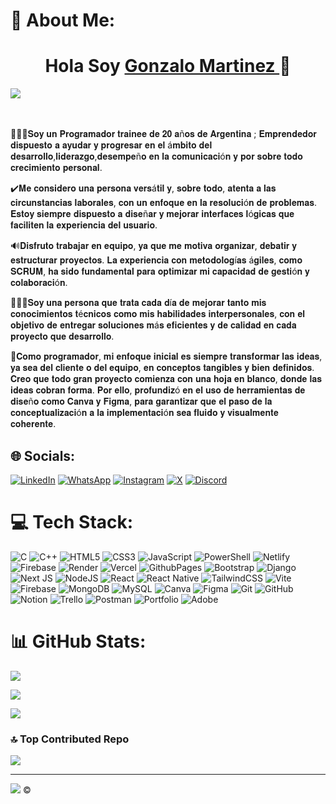 # 💫 About Me:
<div align="center">
  <h1 align> Hola Soy <a href="https://media.licdn.com/dms/image/v2/D4E16AQHsZDXpX-RDog/profile-displaybackgroundimage-shrink_350_1400/profile-displaybackgroundimage-shrink_350_1400/0/1727534644952?e=1732752000&v=beta&t=XfGX8h_FgOdklRyfVL4EL1LRGYjduuOb8J4bNiBicvA">Gonzalo Martinez </a> 👋 </h1>
</div>
<img src="https://media.licdn.com/dms/image/v2/D4E16AQGL4KNVMs9feg/profile-displaybackgroundimage-shrink_350_1400/profile-displaybackgroundimage-shrink_350_1400/0/1726580248761?e=1732147200&v=beta&t=-zR7J-PXCeC2URN3C3ZX0BJin0zF4DivROMzJJWyRrk">

<br><br>🙋🏼‍♂️𝐒𝐨𝐲 𝐮𝐧 𝐏𝐫𝐨𝐠𝐫𝐚𝐦𝐚𝐝𝐨𝐫 𝐭𝐫𝐚𝐢𝐧𝐞𝐞 𝐝𝐞 𝟐𝟎 𝐚ñ𝐨𝐬 𝐝𝐞 𝐀𝐫𝐠𝐞𝐧𝐭𝐢𝐧𝐚 ; 𝐄𝐦𝐩𝐫𝐞𝐧𝐝𝐞𝐝𝐨𝐫 𝐝𝐢𝐬𝐩𝐮𝐞𝐬𝐭𝐨 𝐚 𝐚𝐲𝐮𝐝𝐚𝐫 𝐲 𝐩𝐫𝐨𝐠𝐫𝐞𝐬𝐚𝐫 𝐞𝐧 𝐞𝐥 á𝐦𝐛𝐢𝐭𝐨 𝐝𝐞𝐥 𝐝𝐞𝐬𝐚𝐫𝐫𝐨𝐥𝐥𝐨,𝐥𝐢𝐝𝐞𝐫𝐚𝐳𝐠𝐨,𝐝𝐞𝐬𝐞𝐦𝐩𝐞ñ𝐨 𝐞𝐧 𝐥𝐚 𝐜𝐨𝐦𝐮𝐧𝐢𝐜𝐚𝐜𝐢ó𝐧 𝐲 𝐩𝐨𝐫 𝐬𝐨𝐛𝐫𝐞 𝐭𝐨𝐝𝐨 𝐜𝐫𝐞𝐜𝐢𝐦𝐢𝐞𝐧𝐭𝐨 𝐩𝐞𝐫𝐬𝐨𝐧𝐚𝐥.

✔️𝐌𝐞 𝐜𝐨𝐧𝐬𝐢𝐝𝐞𝐫𝐨 𝐮𝐧𝐚 𝐩𝐞𝐫𝐬𝐨𝐧𝐚 𝐯𝐞𝐫𝐬á𝐭𝐢𝐥 𝐲, 𝐬𝐨𝐛𝐫𝐞 𝐭𝐨𝐝𝐨, 𝐚𝐭𝐞𝐧𝐭𝐚 𝐚 𝐥𝐚𝐬 𝐜𝐢𝐫𝐜𝐮𝐧𝐬𝐭𝐚𝐧𝐜𝐢𝐚𝐬 𝐥𝐚𝐛𝐨𝐫𝐚𝐥𝐞𝐬, 𝐜𝐨𝐧 𝐮𝐧 𝐞𝐧𝐟𝐨𝐪𝐮𝐞 𝐞𝐧 𝐥𝐚 𝐫𝐞𝐬𝐨𝐥𝐮𝐜𝐢ó𝐧 𝐝𝐞 𝐩𝐫𝐨𝐛𝐥𝐞𝐦𝐚𝐬. 𝐄𝐬𝐭𝐨𝐲 𝐬𝐢𝐞𝐦𝐩𝐫𝐞 𝐝𝐢𝐬𝐩𝐮𝐞𝐬𝐭𝐨 𝐚 𝐝𝐢𝐬𝐞ñ𝐚𝐫 𝐲 𝐦𝐞𝐣𝐨𝐫𝐚𝐫 𝐢𝐧𝐭𝐞𝐫𝐟𝐚𝐜𝐞𝐬 𝐥ó𝐠𝐢𝐜𝐚𝐬 𝐪𝐮𝐞 𝐟𝐚𝐜𝐢𝐥𝐢𝐭𝐞𝐧 𝐥𝐚 𝐞𝐱𝐩𝐞𝐫𝐢𝐞𝐧𝐜𝐢𝐚 𝐝𝐞𝐥 𝐮𝐬𝐮𝐚𝐫𝐢𝐨.

🔊𝐃𝐢𝐬𝐟𝐫𝐮𝐭𝐨 𝐭𝐫𝐚𝐛𝐚𝐣𝐚𝐫 𝐞𝐧 𝐞𝐪𝐮𝐢𝐩𝐨, 𝐲𝐚 𝐪𝐮𝐞 𝐦𝐞 𝐦𝐨𝐭𝐢𝐯𝐚 𝐨𝐫𝐠𝐚𝐧𝐢𝐳𝐚𝐫, 𝐝𝐞𝐛𝐚𝐭𝐢𝐫 𝐲 𝐞𝐬𝐭𝐫𝐮𝐜𝐭𝐮𝐫𝐚𝐫 𝐩𝐫𝐨𝐲𝐞𝐜𝐭𝐨𝐬. 𝐋𝐚 𝐞𝐱𝐩𝐞𝐫𝐢𝐞𝐧𝐜𝐢𝐚 𝐜𝐨𝐧 𝐦𝐞𝐭𝐨𝐝𝐨𝐥𝐨𝐠í𝐚𝐬 á𝐠𝐢𝐥𝐞𝐬, 𝐜𝐨𝐦𝐨 𝐒𝐂𝐑𝐔𝐌, 𝐡𝐚 𝐬𝐢𝐝𝐨 𝐟𝐮𝐧𝐝𝐚𝐦𝐞𝐧𝐭𝐚𝐥 𝐩𝐚𝐫𝐚 𝐨𝐩𝐭𝐢𝐦𝐢𝐳𝐚𝐫 𝐦𝐢 𝐜𝐚𝐩𝐚𝐜𝐢𝐝𝐚𝐝 𝐝𝐞 𝐠𝐞𝐬𝐭𝐢ó𝐧 𝐲 𝐜𝐨𝐥𝐚𝐛𝐨𝐫𝐚𝐜𝐢ó𝐧.

👷🏼‍♂️𝐒𝐨𝐲 𝐮𝐧𝐚 𝐩𝐞𝐫𝐬𝐨𝐧𝐚 𝐪𝐮𝐞 𝐭𝐫𝐚𝐭𝐚 𝐜𝐚𝐝𝐚 𝐝í𝐚 𝐝𝐞 𝐦𝐞𝐣𝐨𝐫𝐚𝐫 𝐭𝐚𝐧𝐭𝐨 𝐦𝐢𝐬 𝐜𝐨𝐧𝐨𝐜𝐢𝐦𝐢𝐞𝐧𝐭𝐨𝐬 𝐭é𝐜𝐧𝐢𝐜𝐨𝐬 𝐜𝐨𝐦𝐨 𝐦𝐢𝐬 𝐡𝐚𝐛𝐢𝐥𝐢𝐝𝐚𝐝𝐞𝐬 𝐢𝐧𝐭𝐞𝐫𝐩𝐞𝐫𝐬𝐨𝐧𝐚𝐥𝐞𝐬, 𝐜𝐨𝐧 𝐞𝐥 𝐨𝐛𝐣𝐞𝐭𝐢𝐯𝐨 𝐝𝐞 𝐞𝐧𝐭𝐫𝐞𝐠𝐚𝐫 𝐬𝐨𝐥𝐮𝐜𝐢𝐨𝐧𝐞𝐬 𝐦á𝐬 𝐞𝐟𝐢𝐜𝐢𝐞𝐧𝐭𝐞𝐬 𝐲 𝐝𝐞 𝐜𝐚𝐥𝐢𝐝𝐚𝐝 𝐞𝐧 𝐜𝐚𝐝𝐚 𝐩𝐫𝐨𝐲𝐞𝐜𝐭𝐨 𝐪𝐮𝐞 𝐝𝐞𝐬𝐚𝐫𝐫𝐨𝐥𝐥𝐨.

🚀𝐂𝐨𝐦𝐨 𝐩𝐫𝐨𝐠𝐫𝐚𝐦𝐚𝐝𝐨𝐫, 𝐦𝐢 𝐞𝐧𝐟𝐨𝐪𝐮𝐞 𝐢𝐧𝐢𝐜𝐢𝐚𝐥 𝐞𝐬 𝐬𝐢𝐞𝐦𝐩𝐫𝐞 𝐭𝐫𝐚𝐧𝐬𝐟𝐨𝐫𝐦𝐚𝐫 𝐥𝐚𝐬 𝐢𝐝𝐞𝐚𝐬, 𝐲𝐚 𝐬𝐞𝐚 𝐝𝐞𝐥 𝐜𝐥𝐢𝐞𝐧𝐭𝐞 𝐨 𝐝𝐞𝐥 𝐞𝐪𝐮𝐢𝐩𝐨, 𝐞𝐧 𝐜𝐨𝐧𝐜𝐞𝐩𝐭𝐨𝐬 𝐭𝐚𝐧𝐠𝐢𝐛𝐥𝐞𝐬 𝐲 𝐛𝐢𝐞𝐧 𝐝𝐞𝐟𝐢𝐧𝐢𝐝𝐨𝐬. 𝐂𝐫𝐞𝐨 𝐪𝐮𝐞 𝐭𝐨𝐝𝐨 𝐠𝐫𝐚𝐧 𝐩𝐫𝐨𝐲𝐞𝐜𝐭𝐨 𝐜𝐨𝐦𝐢𝐞𝐧𝐳𝐚 𝐜𝐨𝐧 𝐮𝐧𝐚 𝐡𝐨𝐣𝐚 𝐞𝐧 𝐛𝐥𝐚𝐧𝐜𝐨, 𝐝𝐨𝐧𝐝𝐞 𝐥𝐚𝐬 𝐢𝐝𝐞𝐚𝐬 𝐜𝐨𝐛𝐫𝐚𝐧 𝐟𝐨𝐫𝐦𝐚. 𝐏𝐨𝐫 𝐞𝐥𝐥𝐨, 𝐩𝐫𝐨𝐟𝐮𝐧𝐝𝐢𝐳ó 𝐞𝐧 𝐞𝐥 𝐮𝐬𝐨 𝐝𝐞 𝐡𝐞𝐫𝐫𝐚𝐦𝐢𝐞𝐧𝐭𝐚𝐬 𝐝𝐞 𝐝𝐢𝐬𝐞ñ𝐨 𝐜𝐨𝐦𝐨 𝐂𝐚𝐧𝐯𝐚 𝐲 𝐅𝐢𝐠𝐦𝐚, 𝐩𝐚𝐫𝐚 𝐠𝐚𝐫𝐚𝐧𝐭𝐢𝐳𝐚𝐫 𝐪𝐮𝐞 𝐞𝐥 𝐩𝐚𝐬𝐨 𝐝𝐞 𝐥𝐚 𝐜𝐨𝐧𝐜𝐞𝐩𝐭𝐮𝐚𝐥𝐢𝐳𝐚𝐜𝐢ó𝐧 𝐚 𝐥𝐚 𝐢𝐦𝐩𝐥𝐞𝐦𝐞𝐧𝐭𝐚𝐜𝐢ó𝐧 𝐬𝐞𝐚 𝐟𝐥𝐮𝐢𝐝𝐨 𝐲 𝐯𝐢𝐬𝐮𝐚𝐥𝐦𝐞𝐧𝐭𝐞 𝐜𝐨𝐡𝐞𝐫𝐞𝐧𝐭𝐞.

## 🌐 Socials:
[![LinkedIn](https://img.shields.io/badge/LinkedIn-%230077B5.svg?logo=linkedin&logoColor=white)](https://linkedin.com/in/https://www.linkedin.com/in/gonzalomartinez9/)  [![WhatsApp](https://img.shields.io/badge/WhatsApp-Mensajes?style=plastic&logo=whatsapp&logoColor=white&color=gren&cacheSeconds=Toma%20De%20Decisions%20)](https://wa.me/543816242482)  [![Instagram](https://img.shields.io/badge/Instagram-%23E4405F.svg?logo=Instagram&logoColor=white)](https://instagram.com/https://www.instagram.com/gonchi_martinezz/)  [![X](https://img.shields.io/badge/X-black.svg?logo=X&logoColor=white)](https://x.com/https://x.com/gonchimartinez9)  [![Discord](https://img.shields.io/badge/Discord-%237289DA.svg?logo=discord&logoColor=white)](https://discord.gg/gonzalo.martinezz3412)

# 💻 Tech Stack:
![C](https://img.shields.io/badge/c-%2300599C.svg?style=for-the-badge&logo=c&logoColor=white)   ![C++](https://img.shields.io/badge/c++-%2300599C.svg?style=for-the-badge&logo=c%2B%2B&logoColor=white)   ![HTML5](https://img.shields.io/badge/html5-%23E34F26.svg?style=for-the-badge&logo=html5&logoColor=white)   ![CSS3](https://img.shields.io/badge/css3-%231572B6.svg?style=for-the-badge&logo=css3&logoColor=white)   ![JavaScript](https://img.shields.io/badge/javascript-yellow.svg?style=for-the-badge&logo=javascript&logoColor=%23F7DF1E)   ![PowerShell](https://img.shields.io/badge/PowerShell-%235391FE.svg?style=for-the-badge&logo=powershell&logoColor=white)   ![Netlify](https://img.shields.io/badge/netlify-%23000000.svg?style=for-the-badge&logo=netlify&logoColor=#00C7B7)   ![Firebase](https://img.shields.io/badge/firebase-%23039BE5.svg?style=for-the-badge&logo=firebase)   ![Render](https://img.shields.io/badge/Render-%46E3B7.svg?style=for-the-badge&logo=render&logoColor=white)   ![Vercel](https://img.shields.io/badge/vercel-%23000000.svg?style=for-the-badge&logo=vercel&logoColor=white)   ![GithubPages](https://img.shields.io/badge/github%20pages-121013?style=for-the-badge&logo=github&logoColor=white)   ![Bootstrap](https://img.shields.io/badge/bootstrap-%238511FA.svg?style=for-the-badge&logo=bootstrap&logoColor=white)   ![Django](https://img.shields.io/badge/django-%23092E20.svg?style=for-the-badge&logo=django&logoColor=white)   ![Next JS](https://img.shields.io/badge/Next-black?style=for-the-badge&logo=next.js&logoColor=white)   ![NodeJS](https://img.shields.io/badge/node.js-6DA55F?style=for-the-badge&logo=node.js&logoColor=white)   ![React](https://img.shields.io/badge/react-blue.svg?style=for-the-badge&logo=react&logoColor=%2361DAFB)   ![React Native](https://img.shields.io/badge/react_native-%2320232a.svg?style=for-the-badge&logo=react&logoColor=%2361DAFB)   ![TailwindCSS](https://img.shields.io/badge/tailwindcss-%2338B2AC.svg?style=for-the-badge&logo=tailwind-css&logoColor=white)   ![Vite](https://img.shields.io/badge/vite-%23646CFF.svg?style=for-the-badge&logo=vite&logoColor=white)   ![Firebase](https://img.shields.io/badge/firebase-a08021?style=for-the-badge&logo=firebase&logoColor=ffcd34)   ![MongoDB](https://img.shields.io/badge/MongoDB-%234ea94b.svg?style=for-the-badge&logo=mongodb&logoColor=white)   ![MySQL](https://img.shields.io/badge/mysql-4479A1.svg?style=for-the-badge&logo=mysql&logoColor=white)   ![Canva](https://img.shields.io/badge/Canva-%2300C4CC.svg?style=for-the-badge&logo=Canva&logoColor=white)   ![Figma](https://img.shields.io/badge/figma-%23F24E1E.svg?style=for-the-badge&logo=figma&logoColor=white)   ![Git](https://img.shields.io/badge/git-%23F05033.svg?style=for-the-badge&logo=git&logoColor=white)   ![GitHub](https://img.shields.io/badge/github-%23121011.svg?style=for-the-badge&logo=github&logoColor=white)   ![Notion](https://img.shields.io/badge/Notion-%23000000.svg?style=for-the-badge&logo=notion&logoColor=white)   ![Trello](https://img.shields.io/badge/Trello-%23026AA7.svg?style=for-the-badge&logo=Trello&logoColor=white)   ![Postman](https://img.shields.io/badge/Postman-FF6C37?style=for-the-badge&logo=postman&logoColor=white)   ![Portfolio](https://img.shields.io/badge/Portfolio-%23000000.svg?style=for-the-badge&logo=firefox&logoColor=#FF7139)   ![Adobe](https://img.shields.io/badge/adobe-%23FF0000.svg?style=for-the-badge&logo=adobe&logoColor=white)
# 📊 GitHub Stats:
![](https://github-readme-stats.vercel.app/api?username=GonzaloMartinezz&theme=radical&hide_border=false&include_all_commits=false&count_private=true)<br/>


![](https://github-readme-streak-stats.herokuapp.com/?user=GonzaloMartinezz&theme=radical&hide_border=false)<br/>


![](https://github-readme-stats.vercel.app/api/top-langs/?username=GonzaloMartinezz&theme=radical&hide_border=false&include_all_commits=false&count_private=true&layout=compact)

### 🔝 Top Contributed Repo

![](https://github-contributor-stats.vercel.app/api?username=GonzaloMartinezz&limit=5&theme=tokyonight&combine_all_yearly_contributions=true)

---
[![](https://visitcount.itsvg.in/api?id=GonzaloMartinezz&icon=9&color=0)](https://visitcount.itsvg.in)  ©️

